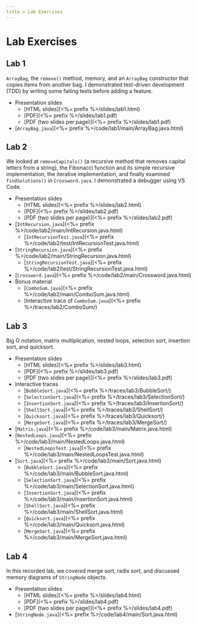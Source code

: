 ```yaml
---
title = Lab Exercises
---
```


# Lab Exercises

## Lab 1

`ArrayBag`, the `remove()` method, memory, and an `ArrayBag` constructor that
copies items from another bag. I demonstrated test-driven development (TDD)
by writing some failing tests before adding a feature.


* Presentation slides
  - [HTML slides](<%= prefix %>/slides/lab1.html)
  - [PDF](<%= prefix %>/slides/lab1.pdf)
  - [PDF (two slides per page)](<%= prefix %>/slides/lab1.pdf)
* [`ArrayBag.java`](<%= prefix %>/code/lab1/main/ArrayBag.java.html)


## Lab 2

We looked at `removeCapitals()` (a recursive method that removes capital letters
from a string), the Fibonacci function and its simple recursive implementation,
the iterative implementation, and finally examined `findSolutions()` in
`Crossword.java`. I demonstrated a debugger using VS Code.

* Presentation slides
  - [HTML slides](<%= prefix %>/slides/lab2.html)
  - [PDF](<%= prefix %>/slides/lab2.pdf)
  - [PDF (two slides per page)](<%= prefix %>/slides/lab2.pdf)
* [`IntRecursion.java`](<%= prefix %>/code/lab2/main/IntRecursion.java.html)
  - [`IntRecursionTest.java`](<%= prefix %>/code/lab2/test/IntRecursionTest.java.html)
* [`StringRecursion.java`](<%= prefix %>/code/lab2/main/StringRecursion.java.html)
  - [`StringRecursionTest.java`](<%= prefix %>/code/lab2/test/StringRecursionTest.java.html)
* [`Crossword.java`](<%= prefix %>/code/lab2/main/Crossword.java.html)
* Bonus material
  - [`ComboSum.java`](<%= prefix %>/code/lab2/main/ComboSum.java.html)
  - [Interactive trace of `ComboSum.java`](<%= prefix %>/traces/lab2/ComboSum/)


## Lab 3

Big O notation, matrix multiplication, nested loops, selection sort, insertion
sort, and quicksort.

* Presentation slides
  - [HTML slides](<%= prefix %>/slides/lab3.html)
  - [PDF](<%= prefix %>/slides/lab3.pdf)
  - [PDF (two slides per page)](<%= prefix %>/slides/lab3.pdf)
* Interactive traces
  - [`BubbleSort.java`](<%= prefix %>/traces/lab3/BubbleSort/)
  - [`SelectionSort.java`](<%= prefix %>/traces/lab3/SelectionSort/)
  - [`InsertionSort.java`](<%= prefix %>/traces/lab3/InsertionSort/)
  - [`ShellSort.java`](<%= prefix %>/traces/lab3/ShellSort/)
  - [`Quicksort.java`](<%= prefix %>/traces/lab3/Quicksort/)
  - [`MergeSort.java`](<%= prefix %>/traces/lab3/MergeSort/)
* [`Matrix.java`](<%= prefix %>/code/lab3/main/Matrix.java.html)
* [`NestedLoops.java`](<%= prefix %>/code/lab3/main/NestedLoops.java.html)
  - [`NestedLoopsTest.java`](<%= prefix %>/code/lab3/main/NestedLoopsTest.java.html)
* [`Sort.java`](<%= prefix %>/code/lab3/main/Sort.java.html)
  - [`BubbleSort.java`](<%= prefix %>/code/lab3/main/BubbleSort.java.html)
  - [`SelectionSort.java`](<%= prefix %>/code/lab3/main/SelectionSort.java.html)
  - [`InsertionSort.java`](<%= prefix %>/code/lab3/main/InsertionSort.java.html)
  - [`ShellSort.java`](<%= prefix %>/code/lab3/main/ShellSort.java.html)
  - [`Quicksort.java`](<%= prefix %>/code/lab3/main/Quicksort.java.html)
  - [`MergeSort.java`](<%= prefix %>/code/lab3/main/MergeSort.java.html)

## Lab 4

In this recorded lab, we covered merge sort, radix sort, and discussed memory
diagrams of `StringNode` objects.

* Presentation slides
  - [HTML slides](<%= prefix %>/slides/lab4.html)
  - [PDF](<%= prefix %>/slides/lab4.pdf)
  - [PDF (two slides per page)](<%= prefix %>/slides/lab4.pdf)
* [`StringNode.java`](<%= prefix %>/code/lab4/main/Sort.java.html)


[repo]: https://github.com/abreen/e22-labs
